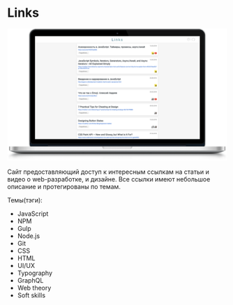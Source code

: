 # Links

![сайт](doc/assets/main-preview.png)

Сайт предоставляющий доступ к интересным ссылкам на статьи и видео о web-разработке, и дизайне. Все ссылки имеют небольшое описание и протегированы по темам.

Темы(тэги):
- JavaScript
- NPM
- Gulp
- Node.js
- Git
- CSS
- HTML
- UI/UX
- Typography
- GraphQL
- Web theory
- Soft skills
